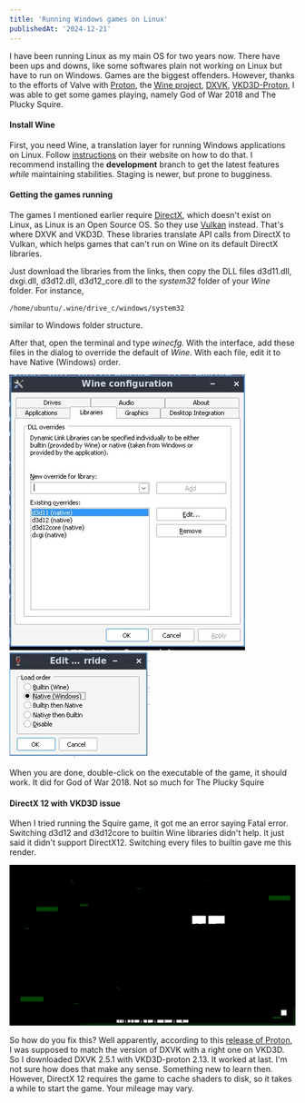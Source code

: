 ```yaml
---
title: 'Running Windows games on Linux'
publishedAt: '2024-12-21'
---
```

I have been running Linux as my main OS for two years now. There have been ups and downs, like some softwares plain
not working on Linux but have to run on Windows. Games are the biggest offenders. However, thanks to the efforts of Valve
with [Proton](https://steamcommunity.com/games/221410/announcements/detail/1696055855739350561), 
the [Wine project](https://www.winehq.org/), [DXVK](https://github.com/doitsujin/dxvk), 
[VKD3D-Proton](https://github.com/HansKristian-Work/vkd3d-proton), 
I was able to get some games playing, namely God of War 2018 and The Plucky Squire.

#### Install Wine
First, you need Wine, a translation layer for running Windows applications on Linux. 
Follow [instructions](https://gitlab.winehq.org/wine/wine/-/wikis/Download) on their website on how to do that. 
I recommend installing the **development** branch to get the latest features *while* maintaining stabilities. 
Staging is newer, but prone to bugginess.

#### Getting the games running
The games I mentioned earlier require [DirectX](https://en.wikipedia.org/wiki/DirectX), which doesn't exist on Linux,
as Linux is an Open Source OS. So they use [Vulkan](https://en.wikipedia.org/wiki/Vulkan) instead. That's where DXVK
and VKD3D. These libraries translate API calls from DirectX to Vulkan, which helps games that can't run on Wine on
its default DirectX libraries.  

Just download the libraries from the links, then copy the DLL files d3d11.dll, dxgi.dll, d3d12.dll, d3d12_core.dll
to the *system32* folder of your *Wine* folder. For instance,
```
/home/ubuntu/.wine/drive_c/windows/system32
```
similar to Windows folder structure.  

After that, open the terminal and type *winecfg*. With the interface, add these files in the dialog to override
the default of *Wine*. With each file, edit it to have Native (Windows) order.

![](/images/blog/241221/winecfg.jpg)
![](/images/blog/241221/order.jpg)

When you are done, double-click on the executable of the game, it should work. It did for God of War 2018.
Not so much for The Plucky Squire

#### DirectX 12 with VKD3D issue
When I tried running the Squire game, it got me an error saying Fatal error. Switching d3d12 and d3d12core
to builtin Wine libraries didn't help. It just said it didn't support DirectX12. Switching every files
to builtin gave me this render.

![](/images/blog/241221/builtin_squire.jpg)

So how do you fix this? Well apparently, according to this [release of Proton](https://github.com/ValveSoftware/Proton/releases/tag/proton-9.0-4), I was supposed to match the version of DXVK with a right one on VKD3D. So I downloaded DXVK
2.5.1 with VKD3D-proton 2.13. It worked at last. I'm not sure how does that make any sense. Something new to
learn then. However, DirectX 12 requires the game to cache shaders to disk, so it takes a while to start the game.
Your mileage may vary.